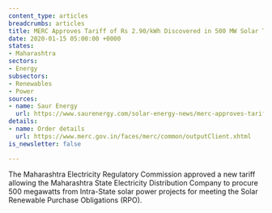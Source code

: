 ```yaml
---
content_type: articles
breadcrumbs: articles
title: MERC Approves Tariff of Rs 2.90/kWh Discovered in 500 MW Solar Tender
date: 2020-01-15 05:00:00 +0000
states:
- Maharashtra
sectors:
- Energy
subsectors:
- Renewables
- Power
sources:
- name: Saur Energy
  url: https://www.saurenergy.com/solar-energy-news/merc-approves-tariff-of-rs-2-90-kwh-discovered-in-500-mw-solar-tender
details:
- name: Order details
  url: https://www.merc.gov.in/faces/merc/common/outputClient.xhtml
is_newsletter: false

---
```

The Maharashtra Electricity Regulatory Commission approved a new tariff allowing the Maharashtra State Electricity Distribution Company to procure 500 megawatts from Intra-State solar power projects for meeting the Solar Renewable Purchase Obligations (RPO).
